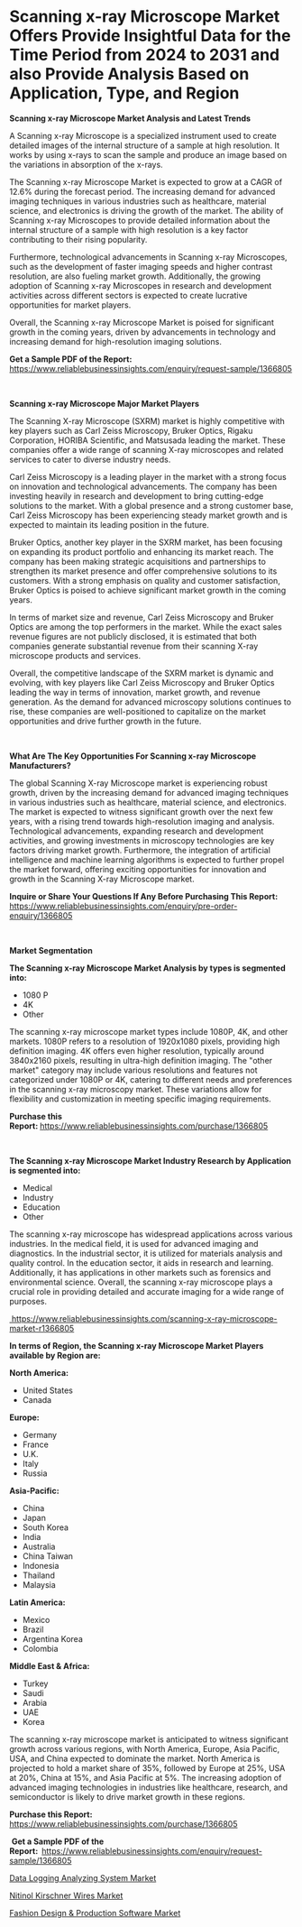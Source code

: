 <p><h1>Scanning x-ray Microscope Market Offers Provide Insightful Data for the Time Period from 2024 to 2031 and also Provide Analysis Based on Application, Type, and Region</h1></p><p><strong>Scanning x-ray Microscope Market Analysis and Latest Trends</strong></p>
<p><p>A Scanning x-ray Microscope is a specialized instrument used to create detailed images of the internal structure of a sample at high resolution. It works by using x-rays to scan the sample and produce an image based on the variations in absorption of the x-rays.</p><p>The Scanning x-ray Microscope Market is expected to grow at a CAGR of 12.6% during the forecast period. The increasing demand for advanced imaging techniques in various industries such as healthcare, material science, and electronics is driving the growth of the market. The ability of Scanning x-ray Microscopes to provide detailed information about the internal structure of a sample with high resolution is a key factor contributing to their rising popularity.</p><p>Furthermore, technological advancements in Scanning x-ray Microscopes, such as the development of faster imaging speeds and higher contrast resolution, are also fueling market growth. Additionally, the growing adoption of Scanning x-ray Microscopes in research and development activities across different sectors is expected to create lucrative opportunities for market players.</p><p>Overall, the Scanning x-ray Microscope Market is poised for significant growth in the coming years, driven by advancements in technology and increasing demand for high-resolution imaging solutions.</p></p>
<p><strong>Get a Sample PDF of the Report:&nbsp;</strong> <a href="https://www.reliablebusinessinsights.com/enquiry/request-sample/1366805">https://www.reliablebusinessinsights.com/enquiry/request-sample/1366805</a></p>
<p>&nbsp;</p>
<p><strong>Scanning x-ray Microscope Major Market Players</strong></p>
<p><p>The Scanning X-ray Microscope (SXRM) market is highly competitive with key players such as Carl Zeiss Microscopy, Bruker Optics, Rigaku Corporation, HORIBA Scientific, and Matsusada leading the market. These companies offer a wide range of scanning X-ray microscopes and related services to cater to diverse industry needs.</p><p>Carl Zeiss Microscopy is a leading player in the market with a strong focus on innovation and technological advancements. The company has been investing heavily in research and development to bring cutting-edge solutions to the market. With a global presence and a strong customer base, Carl Zeiss Microscopy has been experiencing steady market growth and is expected to maintain its leading position in the future.</p><p>Bruker Optics, another key player in the SXRM market, has been focusing on expanding its product portfolio and enhancing its market reach. The company has been making strategic acquisitions and partnerships to strengthen its market presence and offer comprehensive solutions to its customers. With a strong emphasis on quality and customer satisfaction, Bruker Optics is poised to achieve significant market growth in the coming years.</p><p>In terms of market size and revenue, Carl Zeiss Microscopy and Bruker Optics are among the top performers in the market. While the exact sales revenue figures are not publicly disclosed, it is estimated that both companies generate substantial revenue from their scanning X-ray microscope products and services.</p><p>Overall, the competitive landscape of the SXRM market is dynamic and evolving, with key players like Carl Zeiss Microscopy and Bruker Optics leading the way in terms of innovation, market growth, and revenue generation. As the demand for advanced microscopy solutions continues to rise, these companies are well-positioned to capitalize on the market opportunities and drive further growth in the future.</p></p>
<p>&nbsp;</p>
<p><strong>What Are The Key Opportunities For Scanning x-ray Microscope Manufacturers?</strong></p>
<p><p>The global Scanning X-ray Microscope market is experiencing robust growth, driven by the increasing demand for advanced imaging techniques in various industries such as healthcare, material science, and electronics. The market is expected to witness significant growth over the next few years, with a rising trend towards high-resolution imaging and analysis. Technological advancements, expanding research and development activities, and growing investments in microscopy technologies are key factors driving market growth. Furthermore, the integration of artificial intelligence and machine learning algorithms is expected to further propel the market forward, offering exciting opportunities for innovation and growth in the Scanning X-ray Microscope market.</p></p>
<p><strong>Inquire or Share Your Questions If Any Before Purchasing This Report:</strong> <a href="https://www.reliablebusinessinsights.com/enquiry/pre-order-enquiry/1366805">https://www.reliablebusinessinsights.com/enquiry/pre-order-enquiry/1366805</a></p>
<p>&nbsp;</p>
<p><strong>Market Segmentation</strong></p>
<p><strong>The Scanning x-ray Microscope Market Analysis by types is segmented into:</strong></p>
<p><ul><li>1080 P</li><li>4K</li><li>Other</li></ul></p>
<p><p>The scanning x-ray microscope market types include 1080P, 4K, and other markets. 1080P refers to a resolution of 1920x1080 pixels, providing high definition imaging. 4K offers even higher resolution, typically around 3840x2160 pixels, resulting in ultra-high definition imaging. The "other market" category may include various resolutions and features not categorized under 1080P or 4K, catering to different needs and preferences in the scanning x-ray microscopy market. These variations allow for flexibility and customization in meeting specific imaging requirements.</p></p>
<p><strong>Purchase this Report:&nbsp;</strong><a href="https://www.reliablebusinessinsights.com/purchase/1366805">https://www.reliablebusinessinsights.com/purchase/1366805</a></p>
<p>&nbsp;</p>
<p><strong>The Scanning x-ray Microscope Market Industry Research by Application is segmented into:</strong></p>
<p><ul><li>Medical</li><li>Industry</li><li>Education</li><li>Other</li></ul></p>
<p><p>The scanning x-ray microscope has widespread applications across various industries. In the medical field, it is used for advanced imaging and diagnostics. In the industrial sector, it is utilized for materials analysis and quality control. In the education sector, it aids in research and learning. Additionally, it has applications in other markets such as forensics and environmental science. Overall, the scanning x-ray microscope plays a crucial role in providing detailed and accurate imaging for a wide range of purposes.</p></p>
<p><a href="https://www.reliablebusinessinsights.com/scanning-x-ray-microscope-market-r1366805">&nbsp;https://www.reliablebusinessinsights.com/scanning-x-ray-microscope-market-r1366805</a></p>
<p><strong>In terms of Region, the Scanning x-ray Microscope Market Players available by Region are:</strong></p>
<p>
    <p> <strong> North America: </strong>
        <ul>
            <li>United States</li>
            <li>Canada</li>
        </ul>
        </p> 
    <p> <strong> Europe: </strong>
        <ul>
            <li>Germany</li>
            <li>France</li>
            <li>U.K.</li>
            <li>Italy</li>
            <li>Russia</li>
        </ul>
        </p> 
    <p> <strong> Asia-Pacific: </strong>
        <ul>
            <li>China</li>
            <li>Japan</li>
            <li>South Korea</li>
            <li>India</li>
            <li>Australia</li>
            <li>China Taiwan</li>
            <li>Indonesia</li>
            <li>Thailand</li>
            <li>Malaysia</li>
        </ul>
        </p> 
    <p> <strong> Latin America: </strong>
        <ul>
            <li>Mexico</li>
            <li>Brazil</li>
            <li>Argentina Korea</li>
            <li>Colombia</li>
        </ul>
        </p> 
    <p> <strong> Middle East & Africa: </strong>
        <ul>
            <li>Turkey</li>
            <li>Saudi</li>
            <li>Arabia</li>
            <li>UAE</li>
            <li>Korea</li>
        </ul>
    </p>
    </p>
<p><p>The scanning x-ray microscope market is anticipated to witness significant growth across various regions, with North America, Europe, Asia Pacific, USA, and China expected to dominate the market. North America is projected to hold a market share of 35%, followed by Europe at 25%, USA at 20%, China at 15%, and Asia Pacific at 5%. The increasing adoption of advanced imaging technologies in industries like healthcare, research, and semiconductor is likely to drive market growth in these regions.</p></p>
<p><strong>Purchase this Report: </strong><a href="https://www.reliablebusinessinsights.com/purchase/1366805">https://www.reliablebusinessinsights.com/purchase/1366805</a></p>
<p>&nbsp;<strong>Get a Sample PDF of the Report:&nbsp;&nbsp;</strong><a href="https://www.reliablebusinessinsights.com/enquiry/request-sample/1366805">https://www.reliablebusinessinsights.com/enquiry/request-sample/1366805</a></p>
<p><strong></strong></p>
<p><p><a href="https://github.com/mahnoor2003/Market-Research-Report-List-5/blob/main/data-logging-analyzing-system-market.md">Data Logging Analyzing System Market</a></p><p><a href="https://github.com/caicuccucga/Market-Research-Report-List-1/blob/main/nitinol-kirschner-wires-market.md">Nitinol Kirschner Wires Market</a></p><p><a href="https://github.com/qrkceaah30/Market-Research-Report-List-1/blob/main/fashion-design-production-software-market.md">Fashion Design & Production Software Market</a></p></p>